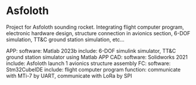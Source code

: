 # Asfoloth
Project for Asfoloth sounding rocket. Integrating flight computer program, electronic hardware design, structure connection in avionics section, 6-DOF simulation, TT&amp;C ground station simulation, etc...


APP: 
    software: Matlab 2023b
    include: 6-DOF simulink simulator, TT&C ground station simulator using Matlab APP
CAD:
    software: Solidworks 2021
    include: Asfoloth launch 1 avionics structure assembly 
FC:
    software: Stm32CubeIDE
    include: flight computer program
	function: communicate with MTi-7 by UART, communicate with LoRa by SPI